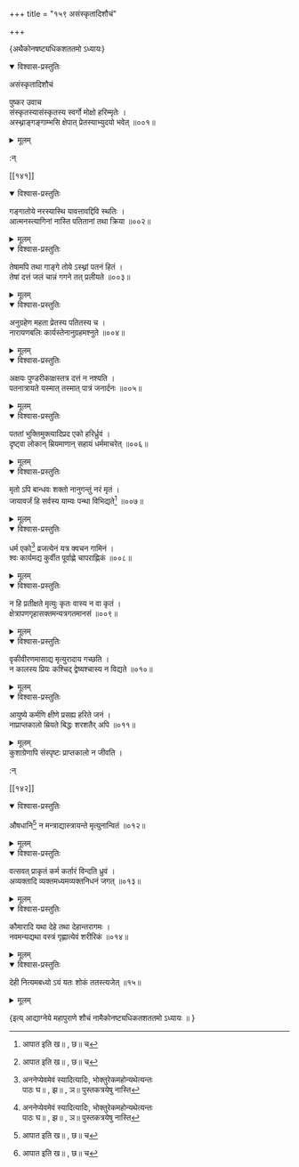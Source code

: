 +++
title = "१५९ असंस्कृतादिशौचं"

+++

\{अथैकोनषष्ट्यधिकशततमो ऽध्यायः\}


<details open><summary>विश्वास-प्रस्तुतिः</summary>

असंस्कृतादिशौचं  
    
पुष्कर उवाच  
संस्कृतस्यासंस्कृतस्य स्वर्गो मोक्षो हरिम्मृतेः   ।  
अस्थ्नाङ्गङ्गाम्भसि क्षेपात् प्रेतस्याभ्युदयो भवेत्   ॥००१॥
</details>

<details><summary>मूलम्</summary>

असंस्कृतादिशौचं  
    
पुष्कर उवाच  
संस्कृतस्यासंस्कृतस्य स्वर्गो मोक्षो हरिम्मृतेः   ।  
अस्थ्नाङ्गङ्गाम्भसि क्षेपात् प्रेतस्याभ्युदयो भवेत्   ॥००१॥
</details>  
    
:न्  
    
[^१]: आपात इति ख॥ , छ॥ च  
    
[^२]: अननेप्येवमेवं स्यादित्यादिः, भोक्तुरेकमहोन्यथेत्यन्तः  
पाठः घ॥ , झ॥ , ञ॥ पुस्तकत्रयेषु नास्ति  

[[१४१]]
    

<details open><summary>विश्वास-प्रस्तुतिः</summary>

गङ्गातोये नरस्यास्थि यावत्तावद्दिवि स्थतिः ।  
आत्मनस्त्यागिनां नास्ति पतितानां तथा क्रिया ॥००२॥
</details>

<details><summary>मूलम्</summary>

गङ्गातोये नरस्यास्थि यावत्तावद्दिवि स्थतिः ।  
आत्मनस्त्यागिनां नास्ति पतितानां तथा क्रिया ॥००२॥
</details>  

<details open><summary>विश्वास-प्रस्तुतिः</summary>

तेषामपि तथा गाङ्गे तोये ऽस्थ्नां पतनं हितं   ।  
तेषां दत्तं जलं चान्नं गगने तत् प्रलीयते ॥००३॥
</details>

<details><summary>मूलम्</summary>

तेषामपि तथा गाङ्गे तोये ऽस्थ्नां पतनं हितं   ।  
तेषां दत्तं जलं चान्नं गगने तत् प्रलीयते ॥००३॥
</details>  

<details open><summary>विश्वास-प्रस्तुतिः</summary>

अनुग्रहेण महता प्रेतस्य पतितस्य च ।  
नारायणबलिः कार्यस्तेनानुग्रहमश्नुते ॥००४॥
</details>

<details><summary>मूलम्</summary>

अनुग्रहेण महता प्रेतस्य पतितस्य च ।  
नारायणबलिः कार्यस्तेनानुग्रहमश्नुते ॥००४॥
</details>  

<details open><summary>विश्वास-प्रस्तुतिः</summary>

अक्षयः पुण्डरीकाक्षस्तत्र दत्तं न नश्यति   ।  
पतनात्रायते यस्मात् तस्मात् पात्रं जनार्दनः ॥००५॥
</details>

<details><summary>मूलम्</summary>

अक्षयः पुण्डरीकाक्षस्तत्र दत्तं न नश्यति   ।  
पतनात्रायते यस्मात् तस्मात् पात्रं जनार्दनः ॥००५॥
</details>  

<details open><summary>विश्वास-प्रस्तुतिः</summary>

पततां भुक्तिमुक्त्यादिप्रद एको हरिर्ध्रुवं ।  
दृष्ट्वा लोकान् म्रियमाणान् सहायं धर्ममाचरेत्   ॥००६॥
</details>

<details><summary>मूलम्</summary>

पततां भुक्तिमुक्त्यादिप्रद एको हरिर्ध्रुवं ।  
दृष्ट्वा लोकान् म्रियमाणान् सहायं धर्ममाचरेत्   ॥००६॥
</details>  

<details open><summary>विश्वास-प्रस्तुतिः</summary>

मृतो ऽपि बान्धवः शक्तो नानुगन्तुं नरं मृतं   ।  
जायावर्जं हि सर्वस्य याम्यः पन्था विभिद्यते[^१] ॥००७॥
</details>

<details><summary>मूलम्</summary>

मृतो ऽपि बान्धवः शक्तो नानुगन्तुं नरं मृतं   ।  
जायावर्जं हि सर्वस्य याम्यः पन्था विभिद्यते[^१] ॥००७॥
</details>  

<details open><summary>विश्वास-प्रस्तुतिः</summary>

धर्म एको[^२] व्रजत्येनं यत्र क्वचन गामिनं ।  
श्वः कार्यमद्य कुर्वीत पूर्वाह्णे चापराह्णिकं   ॥००८॥
</details>

<details><summary>मूलम्</summary>

धर्म एको[^२] व्रजत्येनं यत्र क्वचन गामिनं ।  
श्वः कार्यमद्य कुर्वीत पूर्वाह्णे चापराह्णिकं   ॥००८॥
</details>  

<details open><summary>विश्वास-प्रस्तुतिः</summary>

न हि प्रतीक्षते मृत्युः कृतः वास्य न वा कृतं   ।  
क्षेत्रापणगृहासक्तमन्यत्रगतमानसं ॥००९॥
</details>

<details><summary>मूलम्</summary>

न हि प्रतीक्षते मृत्युः कृतः वास्य न वा कृतं   ।  
क्षेत्रापणगृहासक्तमन्यत्रगतमानसं ॥००९॥
</details>  

<details open><summary>विश्वास-प्रस्तुतिः</summary>

वृकीवीरणमासाद्य मृत्युरादाय गच्छति ।  
न कालस्य प्रियः कश्चिद् द्वेष्यश्चास्य न विद्यते ॥०१०॥
</details>

<details><summary>मूलम्</summary>

वृकीवीरणमासाद्य मृत्युरादाय गच्छति ।  
न कालस्य प्रियः कश्चिद् द्वेष्यश्चास्य न विद्यते ॥०१०॥
</details>  

<details open><summary>विश्वास-प्रस्तुतिः</summary>

आयुष्ये कर्मणि क्षीणे प्रसह्य हरिते जनं ।  
नाप्राप्तकालो म्रियते बिद्धः शरशतैर् अपि ॥०११॥
</details>

<details><summary>मूलम्</summary>

आयुष्ये कर्मणि क्षीणे प्रसह्य हरिते जनं ।  
नाप्राप्तकालो म्रियते बिद्धः शरशतैर् अपि ॥०११॥
</details>  
कुशाग्रेणापि संस्पृष्टः प्राप्तकालो न जीवति   ।  
    
:न्  
    
[^१]: पन्था विभज्यते इति ग॥  
    
[^२]: धर्म एवेति ज॥  

[[१४२]]
    

<details open><summary>विश्वास-प्रस्तुतिः</summary>

औषधानि[^१] न मन्त्राद्यास्त्रायन्ते मृत्युनान्वितं   ॥०१२॥
</details>

<details><summary>मूलम्</summary>

औषधानि[^१] न मन्त्राद्यास्त्रायन्ते मृत्युनान्वितं   ॥०१२॥
</details>  

<details open><summary>विश्वास-प्रस्तुतिः</summary>

वत्सवत् प्राकृतं कर्म कर्तारं विन्दति ध्रुवं ।  
अव्यक्तादि व्यक्तमध्यमव्यक्तनिधनं जगत् ॥०१३॥
</details>

<details><summary>मूलम्</summary>

वत्सवत् प्राकृतं कर्म कर्तारं विन्दति ध्रुवं ।  
अव्यक्तादि व्यक्तमध्यमव्यक्तनिधनं जगत् ॥०१३॥
</details>  

<details open><summary>विश्वास-प्रस्तुतिः</summary>

कौमारादि यथा देहे तथा देहान्तरागमः ।  
नवमन्यद्यथा वस्त्रं गृह्णात्येवं शरीरिकं   ॥०१४॥
</details>

<details><summary>मूलम्</summary>

कौमारादि यथा देहे तथा देहान्तरागमः ।  
नवमन्यद्यथा वस्त्रं गृह्णात्येवं शरीरिकं   ॥०१४॥
</details>  

<details open><summary>विश्वास-प्रस्तुतिः</summary>

देही नित्यमबध्यो ऽयं यतः शोकं ततस्त्यजेत् ॥१५॥
</details>

<details><summary>मूलम्</summary>

देही नित्यमबध्यो ऽयं यतः शोकं ततस्त्यजेत् ॥१५॥
</details>  
    
\{इत्य् आद्याग्नेये महापुराणे शौचं नामैकोनष्ट्यधिकतशततमो ऽध्यायः ॥  }
    